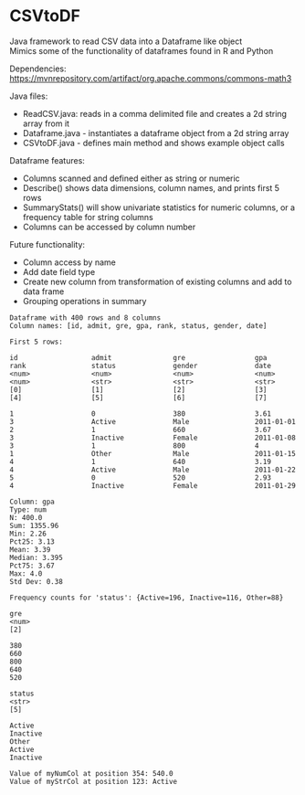 # CSVtoDF
Java framework to read CSV data into a Dataframe like object  
Mimics some of the functionality of dataframes found in R and Python

Dependencies: https://mvnrepository.com/artifact/org.apache.commons/commons-math3

Java files:
- ReadCSV.java: reads in a comma delimited file and creates a 2d string array from it
- Dataframe.java - instantiates a dataframe object from a 2d string array
- CSVtoDF.java - defines main method and shows example object calls

Dataframe features:
- Columns scanned and defined either as string or numeric
- Describe() shows data dimensions, column names, and prints first 5 rows
- SummaryStats() will show univariate statistics for numeric columns, or a frequency table for string columns
- Columns can be accessed by column number
    
Future functionality:
- Column access by name
- Add date field type
- Create new column from transformation of existing columns and add to data frame
- Grouping operations in summary

```
Dataframe with 400 rows and 8 columns
Column names: [id, admit, gre, gpa, rank, status, gender, date]

First 5 rows:

id                  admit               gre                 gpa                 rank                status              gender              date                
<num>               <num>               <num>               <num>               <num>               <str>               <str>               <str>               
[0]                 [1]                 [2]                 [3]                 [4]                 [5]                 [6]                 [7]                 

1                   0                   380                 3.61                3                   Active              Male                2011-01-01          
2                   1                   660                 3.67                3                   Inactive            Female              2011-01-08          
3                   1                   800                 4                   1                   Other               Male                2011-01-15          
4                   1                   640                 3.19                4                   Active              Male                2011-01-22          
5                   0                   520                 2.93                4                   Inactive            Female              2011-01-29 

Column: gpa
Type: num
N: 400.0
Sum: 1355.96
Min: 2.26
Pct25: 3.13
Mean: 3.39
Median: 3.395
Pct75: 3.67
Max: 4.0
Std Dev: 0.38

Frequency counts for 'status': {Active=196, Inactive=116, Other=88}

gre
<num>
[2]

380
660
800
640
520

status
<str>
[5]

Active
Inactive
Other
Active
Inactive

Value of myNumCol at position 354: 540.0
Value of myStrCol at position 123: Active

```
